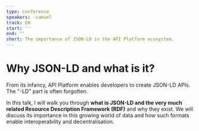```yaml
---
type: conference
speakers: -samuel
track: EN
start: ''
end: ''
short: The importance of JSON-LD in the API Platform ecosystem.
---
```


# Why JSON-LD and what is it?

From its infancy, API Platform enables developers to create JSON-LD APIs. The "-LD" part is often forgotten.

In this talk, I will walk you through **what is JSON-LD and the very much related Resource Description Framework (RDF)** and why they exist. We will discuss its importance in this growing world of data and how such formats enable interoperability and decentralisation.
